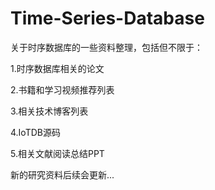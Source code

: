# Time-Series-Database

关于时序数据库的一些资料整理，包括但不限于：

1.时序数据库相关的论文

2.书籍和学习视频推荐列表

3.相关技术博客列表

4.IoTDB源码

5.相关文献阅读总结PPT

新的研究资料后续会更新...

